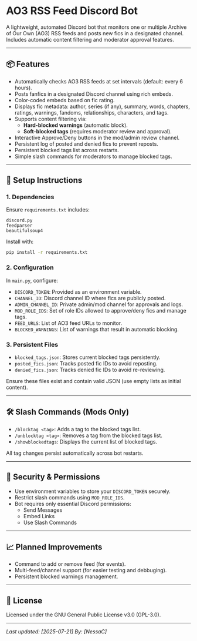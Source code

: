 # AO3 RSS Feed Discord Bot

A lightweight, automated Discord bot that monitors one or multiple Archive of Our Own (AO3) RSS feeds and posts new fics in a designated channel. Includes automatic content filtering and moderator approval features.

---

## 📦 Features

- Automatically checks AO3 RSS feeds at set intervals (default: every 6 hours).
- Posts fanfics in a designated Discord channel using rich embeds.
- Color-coded embeds based on fic rating.
- Displays fic metadata: author, series (if any), summary, words, chapters, ratings, warnings, fandoms, relationships, characters, and tags.
- Supports content filtering via:
  - **Hard-blocked warnings** (automatic block).
  - **Soft-blocked tags** (requires moderator review and approval).
- Interactive Approve/Deny buttons in the mod/admin review channel.
- Persistent log of posted and denied fics to prevent reposts.
- Persistent blocked tags list across restarts.
- Simple slash commands for moderators to manage blocked tags.

---

## 🚀 Setup Instructions

### 1. Dependencies

Ensure `requirements.txt` includes:

```
discord.py
feedparser
beautifulsoup4
```

Install with:

```bash
pip install -r requirements.txt
```

### 2. Configuration

In `main.py`, configure:

- `DISCORD_TOKEN`: Provided as an environment variable.
- `CHANNEL_ID`: Discord channel ID where fics are publicly posted.
- `ADMIN_CHANNEL_ID`: Private admin/mod channel for approvals and logs.
- `MOD_ROLE_IDS`: Set of role IDs allowed to approve/deny fics and manage tags.
- `FEED_URLS`: List of AO3 feed URLs to monitor.
- `BLOCKED_WARNINGS`: List of warnings that result in automatic blocking.

### 3. Persistent Files

- `blocked_tags.json`: Stores current blocked tags persistently.
- `posted_fics.json`: Tracks posted fic IDs to avoid reposting.
- `denied_fics.json`: Tracks denied fic IDs to avoid re-reviewing.

Ensure these files exist and contain valid JSON (use empty lists as initial content).

---

## 🛠️ Slash Commands (Mods Only)

- `/blocktag <tag>`: Adds a tag to the blocked tags list.
- `/unblocktag <tag>`: Removes a tag from the blocked tags list.
- `/showblockedtags`: Displays the current list of blocked tags.

All tag changes persist automatically across bot restarts.

---

## 🔐 Security & Permissions

- Use environment variables to store your `DISCORD_TOKEN` securely.
- Restrict slash commands using `MOD_ROLE_IDS`.
- Bot requires only essential Discord permissions:
  - Send Messages
  - Embed Links
  - Use Slash Commands

---

## 📈 Planned Improvements

- Command to add or remove feed (for events).
- Multi-feed/channel support (for easier testing and debbuging).
- Persistent blocked warnings management.

---

## 📄 License

Licensed under the GNU General Public License v3.0 (GPL-3.0).

---

_Last updated: [2025-07-21]_
_By: [NessaC]_
